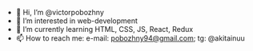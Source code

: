 - 👋 Hi, I’m @victorpobozhny
- 👀 I’m interested in web-development
- 🌱 I’m currently learning HTML, CSS, JS, React, Redux
- 📫 How to reach me: 
e-mail:  pobozhny94@gmail.com;
tg: @akitainuu

<!---
victorpobozhny/victorpobozhny is a ✨ special ✨ repository because its `README.md` (this file) appears on your GitHub profile.
You can click the Preview link to take a look at your changes.
--->
